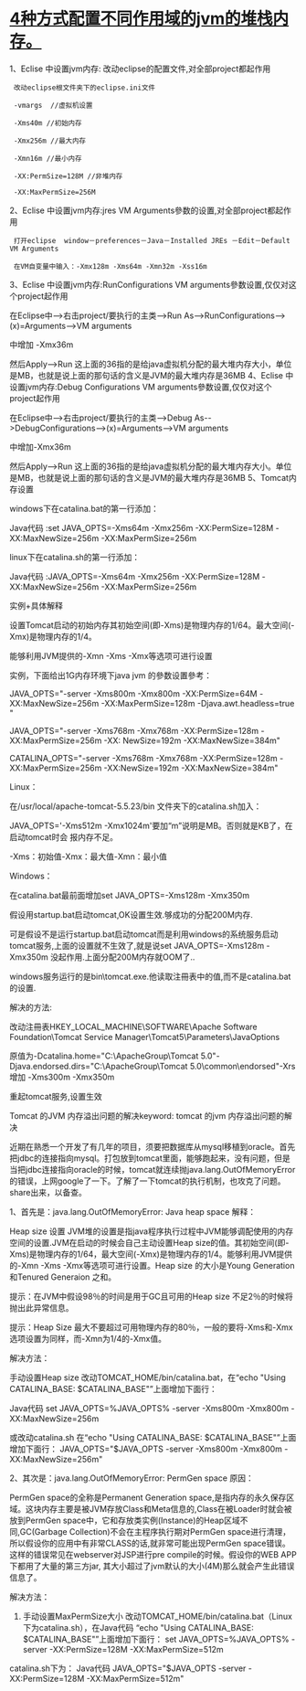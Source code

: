 # [4种方式配置不同作用域的jvm的堆栈内存。](https://www.cnblogs.com/lytwajue/p/7120031.html)

1、Eclise 中设置jvm内存: 改动eclipse的配置文件,对全部project都起作用

     改动eclipse根文件夹下的eclipse.ini文件

     -vmargs  //虚拟机设置

     -Xms40m //初始内存

     -Xmx256m //最大内存

     -Xmn16m //最小内存

     -XX:PermSize=128M //非堆内存

     -XX:MaxPermSize=256M

 2、Eclise 中设置jvm内存:jres VM Arguments參数的设置,对全部project都起作用

     打开eclipse  window－preferences－Java－Installed JREs －Edit－Default VM Arguments   

     在VM自变量中输入：-Xmx128m -Xms64m -Xmn32m -Xss16m

3、Eclise 中设置jvm内存:RunConfigurations  VM arguments參数设置,仅仅对这个project起作用

在Eclipse中-->右击project/要执行的主类-->Run As-->RunConfigurations-->(x)=Arguments-->VM arguments

中增加 -Xmx36m

然后Apply-->Run
这上面的36指的是给java虚拟机分配的最大堆内存大小，单位是MB，也就是说上面的那句话的含义是JVM的最大堆内存是36MB
4、Eclise 中设置jvm内存:Debug Configurations  VM arguments參数设置,仅仅对这个project起作用

在Eclipse中-->右击project/要执行的主类-->Debug As-->DebugConfigurations-->(x)=Arguments-->VM arguments

中增加-Xmx36m

然后Apply-->Run
这上面的36指的是给java虚拟机分配的最大堆内存大小。单位是MB，也就是说上面的那句话的含义是JVM的最大堆内存是36MB
 5、Tomcat内存设置

windows下在catalina.bat的第一行添加： 

Java代码 :set JAVA_OPTS=-Xms64m -Xmx256m -XX:PermSize=128M -XX:MaxNewSize=256m -XX:MaxPermSize=256m  

linux下在catalina.sh的第一行添加： 

Java代码 :JAVA_OPTS=-Xms64m -Xmx256m -XX:PermSize=128M -XX:MaxNewSize=256m -XX:MaxPermSize=256m


实例+具体解释

设置Tomcat启动的初始内存其初始空间(即-Xms)是物理内存的1/64。最大空间(-Xmx)是物理内存的1/4。

能够利用JVM提供的-Xmn -Xms -Xmx等选项可进行设置

实例，下面给出1G内存环境下java jvm 的參数设置參考：

JAVA_OPTS="-server -Xms800m -Xmx800m -XX:PermSize=64M -XX:MaxNewSize=256m -XX:MaxPermSize=128m -Djava.awt.headless=true "

JAVA_OPTS="-server -Xms768m -Xmx768m -XX:PermSize=128m -XX:MaxPermSize=256m -XX: NewSize=192m -XX:MaxNewSize=384m"

CATALINA_OPTS="-server -Xms768m -Xmx768m -XX:PermSize=128m -XX:MaxPermSize=256m -XX:NewSize=192m -XX:MaxNewSize=384m"

Linux：

在/usr/local/apache-tomcat-5.5.23/bin 文件夹下的catalina.sh加入：

JAVA_OPTS='-Xms512m -Xmx1024m'要加“m”说明是MB。否则就是KB了，在启动tomcat时会 报内存不足。

-Xms：初始值-Xmx：最大值-Xmn：最小值

Windows：

在catalina.bat最前面增加set JAVA_OPTS=-Xms128m -Xmx350m 

假设用startup.bat启动tomcat,OK设置生效.够成功的分配200M内存.

可是假设不是运行startup.bat启动tomcat而是利用windows的系统服务启动tomcat服务,上面的设置就不生效了,就是说set JAVA_OPTS=-Xms128m -Xmx350m 没起作用.上面分配200M内存就OOM了..

windows服务运行的是bin\tomcat.exe.他读取注冊表中的值,而不是catalina.bat的设置.

解决的方法:

改动注冊表HKEY_LOCAL_MACHINE\SOFTWARE\Apache Software Foundation\Tomcat Service Manager\Tomcat5\Parameters\JavaOptions

原值为-Dcatalina.home="C:\ApacheGroup\Tomcat 5.0"-Djava.endorsed.dirs="C:\ApacheGroup\Tomcat 5.0\common\endorsed"-Xrs增加 -Xms300m -Xmx350m 

重起tomcat服务,设置生效




Tomcat 的JVM 内存溢出问题的解决keyword: tomcat 的jvm 内存溢出问题的解决 



近期在熟悉一个开发了有几年的项目，须要把数据库从mysql移植到oracle。首先把jdbc的连接指向mysql。打包放到tomcat里面，能够跑起来，没有问题，但是当把jdbc连接指向oracle的时候，tomcat就连续抛java.lang.OutOfMemoryError的错误，上网google了一下。了解了一下tomcat的执行机制，也攻克了问题。share出来，以备查。 

1、首先是：java.lang.OutOfMemoryError: Java heap space 解释：

Heap size 设置 JVM堆的设置是指java程序执行过程中JVM能够调配使用的内存空间的设置.JVM在启动的时候会自己主动设置Heap size的值。其初始空间(即-Xms)是物理内存的1/64，最大空间(-Xmx)是物理内存的1/4。能够利用JVM提供的-Xmn -Xms -Xmx等选项可进行设置。Heap size 的大小是Young Generation 和Tenured Generaion 之和。

 

提示：在JVM中假设98％的时间是用于GC且可用的Heap size 不足2％的时候将抛出此异常信息。 

提示：Heap Size 最大不要超过可用物理内存的80％，一般的要将-Xms和-Xmx选项设置为同样，而-Xmn为1/4的-Xmx值。 

解决方法：

手动设置Heap size 改动TOMCAT_HOME/bin/catalina.bat，在“echo "Using CATALINA_BASE: $CATALINA_BASE"”上面增加下面行：

Java代码 set JAVA_OPTS=%JAVA_OPTS% -server -Xms800m -Xmx800m -XX:MaxNewSize=256m

或改动catalina.sh 在“echo "Using CATALINA_BASE: $CATALINA_BASE"”上面增加下面行： JAVA_OPTS="$JAVA_OPTS -server -Xms800m -Xmx800m -XX:MaxNewSize=256m" 

2、其次是：java.lang.OutOfMemoryError: PermGen space 原因：

PermGen space的全称是Permanent Generation space,是指内存的永久保存区域。这块内存主要是被JVM存放Class和Meta信息的,Class在被Loader时就会被放到PermGen space中，它和存放类实例(Instance)的Heap区域不同,GC(Garbage Collection)不会在主程序执行期对PermGen space进行清理，所以假设你的应用中有非常CLASS的话,就非常可能出现PermGen space错误。这样的错误常见在webserver对JSP进行pre compile的时候。假设你的WEB APP下都用了大量的第三方jar, 其大小超过了jvm默认的大小(4M)那么就会产生此错误信息了。 

解决方法：

1. 手动设置MaxPermSize大小 改动TOMCAT_HOME/bin/catalina.bat（Linux下为catalina.sh），在Java代码 “echo "Using CATALINA_BASE: $CATALINA_BASE"”上面增加下面行： set JAVA_OPTS=%JAVA_OPTS% -server -XX:PermSize=128M -XX:MaxPermSize=512m

catalina.sh下为： Java代码 JAVA_OPTS="$JAVA_OPTS -server -XX:PermSize=128M -XX:MaxPermSize=512m"